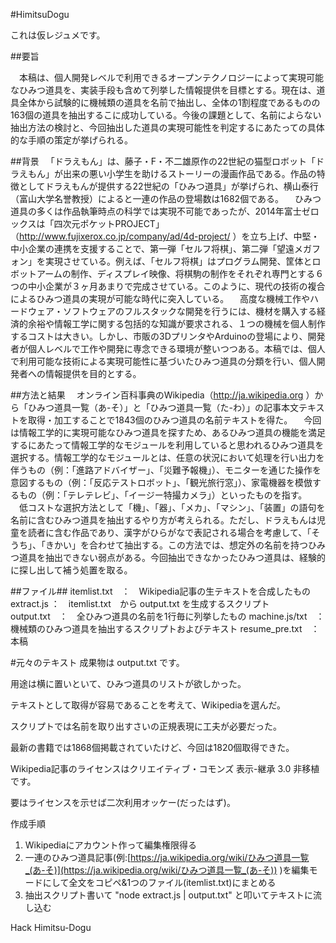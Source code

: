 #HimitsuDogu

これは仮レジュメです。

##要旨

　本稿は、個人開発レベルで利用できるオープンテクノロジーによって実現可能なひみつ道具を、実装手段も含めて列挙した情報提供を目標とする。現在は、道具全体から試験的に機械類の道具を名前で抽出し、全体の1割程度であるものの163個の道具を抽出するこに成功している。今後の課題として、名前によらない抽出方法の検討と、今回抽出した道具の実現可能性を判定するにあたっての具体的な手順の策定が挙げられる。

##背景
　「ドラえもん」は、藤子・F・不二雄原作の22世紀の猫型ロボット「ドラえもん」が出来の悪い小学生を助けるストーリーの漫画作品である。作品の特徴としてドラえもんが提供する22世紀の「ひみつ道具」が挙げられ、横山泰行（富山大学名誉教授）によると一連の作品の登場数は1682個である。
　ひみつ道具の多くは作品執筆時点の科学では実現不可能であったが、2014年富士ゼロックスは「四次元ポケットPROJECT」（http://www.fujixerox.co.jp/company/ad/4d-project/ ）を立ち上げ、中堅・中小企業の連携を支援することで、第一弾「セルフ将棋」、第二弾「望遠メガフォン」を実現させている。例えば、「セルフ将棋」はプログラム開発、筐体とロボットアームの制作、ディスプレイ映像、将棋駒の制作をそれぞれ専門とする６つの中小企業が３ヶ月あまりで完成させている。このように、現代の技術の複合によるひみつ道具の実現が可能な時代に突入している。
　高度な機械工作やハードウェア・ソフトウェアのフルスタックな開発を行うには、機材を購入する経済的余裕や情報工学に関する包括的な知識が要求される、１つの機械を個人制作するコストは大きい。しかし、市販の3DプリンタやArduinoの登場により、開発者が個人レベルで工作や開発に専念できる環境が整いつつある。本稿では、個人で利用可能な技術による実現可能性に基づいたひみつ道具の分類を行い、個人開発者への情報提供を目的とする。

##方法と結果
　オンライン百科事典のWikipedia（http://ja.wikipedia.org ）から「ひみつ道具一覧（あ-そ）」と「ひみつ道具一覧（た-わ）」の記事本文テキストを取得・加工することで1843個のひみつ道具の名前テキストを得た。
　今回は情報工学的に実現可能なひみつ道具を探すため、あるひみつ道具の機能を満足するにあたって情報工学的なモジュールを利用していると思われるひみつ道具を選択する。情報工学的なモジュールとは、任意の状況において処理を行い出力を伴うもの（例：「進路アドバイザー」、「災難予報機」）、モニターを通じた操作を意図するもの（例：「反応テストロボット」、「観光旅行窓」）、家電機器を模倣するもの（例：「テレテレビ」、「イージー特撮カメラ」）といったものを指す。
　低コストな選択方法として「機」、「器」、「メカ」、「マシン」、「装置」の語句を名前に含むひみつ道具を抽出するやり方が考えられる。ただし、ドラえもんは児童を読者に含む作品であり、漢字がひらがなで表記される場合を考慮して、「そうち」、「きかい」を合わせて抽出する。この方法では、想定外の名前を持つひみつ道具を抽出できない弱点がある。今回抽出できなかったひみつ道具は、経験的に探し出して補う処置を取る。

##ファイル##
itemlist.txt　：　Wikipedia記事の生テキストを合成したもの
extract.js ：　itemlist.txt　から output.txt を生成するスクリプト
output.txt　：　全ひみつ道具の名前を1行毎に列挙したもの
machine.js/txt　：　機械類のひみつ道具を抽出するスクリプトおよびテキスト
resume_pre.txt　：　本稿


#元々のテキスト
成果物は output.txt です。

用途は横に置いといて、ひみつ道具のリストが欲しかった。

テキストとして取得が容易であることを考えて、Wikipediaを選んだ。

スクリプトでは名前を取り出すさいの正規表現に工夫が必要だった。

最新の書籍では1868個掲載されていたけど、今回は1820個取得できた。

Wikipedia記事のライセンスはクリエイティブ・コモンズ 表示-継承 3.0 非移植です。

要はライセンスを示せば二次利用オッケー(だったはず)。

作成手順

1. Wikipediaにアカウント作って編集権限得る
2. 一連のひみつ道具記事(例:[https://ja.wikipedia.org/wiki/ひみつ道具一覧_(あ-そ)](https://ja.wikipedia.org/wiki/ひみつ道具一覧_(あ-そ)) )を編集モードにして全文をコピペ&1つのファイル(itemlist.txt)にまとめる
3. 抽出スクリプト書いて "node extract.js | output.txt" と叩いてテキストに流し込む

Hack Himitsu-Dogu
